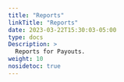 ```yaml
---
title: "Reports"
linkTitle: "Reports"
date: 2023-03-22T15:30:03-05:00
type: docs
Description: >
  Reports for Payouts.
weight: 10
nosidetoc: true
---
```

